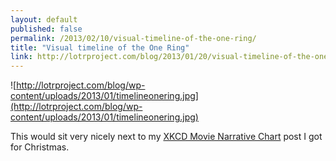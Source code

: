```yaml
---
layout: default
published: false
permalink: /2013/02/10/visual-timeline-of-the-one-ring/
title: "Visual timeline of the One Ring"
link: http://lotrproject.com/blog/2013/01/20/visual-timeline-of-the-one-ring/
---
```


![http://lotrproject.com/blog/wp-content/uploads/2013/01/timelineonering.jpg](http://lotrproject.com/blog/wp-content/uploads/2013/01/timelineonering.jpg)

This would sit very nicely next to my [XKCD Movie Narrative Chart](http://xkcd.com/657/) post I got for Christmas.